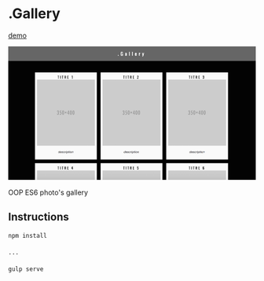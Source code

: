 # .Gallery 

[demo](http://gal-gal.surge.sh/)



![](app/img/gallery.png)  

OOP ES6 photo's gallery

## Instructions

```bash
npm install

...

gulp serve
```
